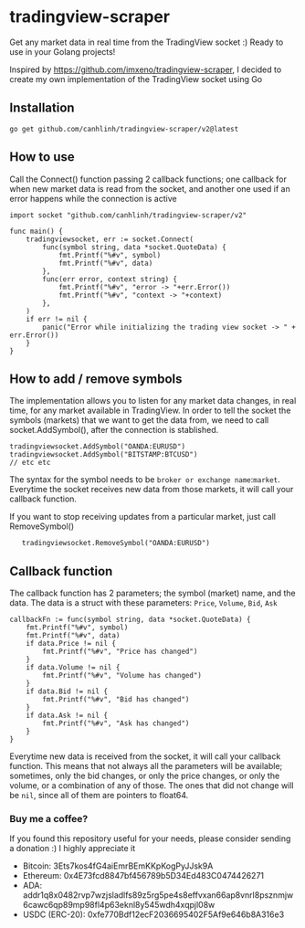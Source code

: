 # tradingview-scraper
Get any market data in real time from the TradingView socket :) Ready to use in your Golang projects!


Inspired by https://github.com/imxeno/tradingview-scraper, I decided to create my own implementation of the TradingView socket using Go


## Installation
```
go get github.com/canhlinh/tradingview-scraper/v2@latest
```

## How to use
Call the Connect() function passing 2 callback functions; one callback for when new market data is read from the socket, and another one used if an error happens while the connection is active

```golang
import socket "github.com/canhlinh/tradingview-scraper/v2"

func main() {
    tradingviewsocket, err := socket.Connect(
        func(symbol string, data *socket.QuoteData) {
            fmt.Printf("%#v", symbol)
            fmt.Printf("%#v", data)
        },
        func(err error, context string) {
            fmt.Printf("%#v", "error -> "+err.Error())
            fmt.Printf("%#v", "context -> "+context)
        },
    )
    if err != nil {
        panic("Error while initializing the trading view socket -> " + err.Error())
    }
}
```


## How to add / remove symbols
The implementation allows you to listen for any market data changes, in real time, for any market available in TradingView.
In order to tell the socket the symbols (markets) that we want to get the data from, we need to call socket.AddSymbol(), after the connection is stablished.
```golang
tradingviewsocket.AddSymbol("OANDA:EURUSD")
tradingviewsocket.AddSymbol("BITSTAMP:BTCUSD")
// etc etc
```
The syntax for the symbol needs to be `broker or exchange name`:`market`.
Everytime the socket receives new data from those markets, it will call your callback function.

If you want to stop receiving updates from a particular market, just call RemoveSymbol()
```golang
   tradingviewsocket.RemoveSymbol("OANDA:EURUSD")
```


## Callback function
The callback function has 2 parameters; the symbol (market) name, and the data.
The data is a struct with these parameters: `Price`, `Volume`, `Bid`, `Ask`
```golang
callbackFn := func(symbol string, data *socket.QuoteData) {
    fmt.Printf("%#v", symbol)
    fmt.Printf("%#v", data)
    if data.Price != nil {
        fmt.Printf("%#v", "Price has changed")
    }
    if data.Volume != nil {
        fmt.Printf("%#v", "Volume has changed")
    }
    if data.Bid != nil {
        fmt.Printf("%#v", "Bid has changed")
    }
    if data.Ask != nil {
        fmt.Printf("%#v", "Ask has changed")
    }
}
```
Everytime new data is received from the socket, it will call your callback function.
This means that not always all the parameters will be available; sometimes, only the bid changes, or only the price changes, or only the volume, or a combination of any of those. The ones that did not change will be `nil`, since all of them are pointers to float64.

### Buy me a coffee?
If you found this repository useful for your needs, please consider sending a donation :) I highly appreciate it
- Bitcoin: 3Ets7kos4fG4aiEmrBEmKKpKogPyJJsk9A
- Ethereum: 0x4E73fcd8847bf456789b5D34Ed483C0474426271
- ADA: addr1q8x0482rvp7wzjsladlfs89z5rg5pe4s8effvxan66ap8vnrl8psznmjw6cawc6qp89mp98fl4p63eknl8y545wdh4xqpjl08w 
- USDC (ERC-20): 0xfe770Bdf12ecF2036695402F5Af9e646b8A316e3
